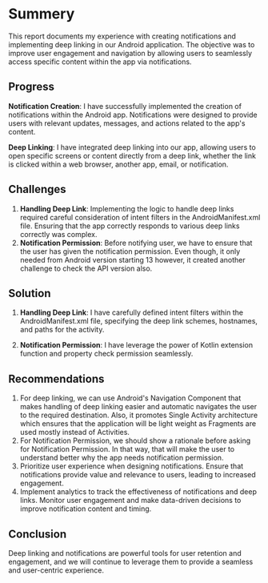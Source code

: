 # Summery

This report documents my experience with creating notifications and implementing deep linking in
our Android application. The objective was to improve user engagement and navigation by
allowing users to seamlessly access specific content within the app via notifications.

## Progress

**Notification Creation**: I have successfully implemented the creation of notifications within the
Android app. Notifications were designed to provide users with relevant updates, messages,
and actions related to the app's content.

**Deep Linking**: I have integrated deep linking into our app, allowing users to open specific
screens or content directly from a deep link, whether the link is clicked within a web browser,
another app, email, or notification.

## Challenges

1. **Handling Deep Link**: Implementing the logic to handle deep links required careful
   consideration
   of intent filters in the AndroidManifest.xml file. Ensuring that the app correctly responds to
   various
   deep links correctly was complex.
2. **Notification Permission**: Before notifying user, we have to ensure that the user has given the
   notification permission. Even though, it only needed from Android version starting 13 however, it
   created another challenge to check the API version also.

## Solution

1. **Handling Deep Link**: I have carefully defined intent filters within the AndroidManifest.xml
   file,
   specifying the deep link schemes, hostnames, and paths for the activity.

2. **Notification Permission**: I have leverage the power of Kotlin extension function and property
   check permission seamlessly.

## Recommendations

1. For deep linking, we can use Android's Navigation Component that makes handling of deep linking
   easier and automatic navigates the user to the required destination.
   Also, it promotes Single Activity architecture which ensures that the application will be
   light weight as Fragments are used mostly instead of Activities.
2. For Notification Permission, we should show a rationale before asking for Notification
   Permission.
   In that way, that will make the user to understand better why the app needs notification
   permission.
3. Prioritize user experience when designing notifications. Ensure that notifications provide value
   and relevance to users, leading to increased engagement.
4. Implement analytics to track the effectiveness of notifications and deep links. Monitor user
   engagement and make data-driven decisions to improve notification content and timing.

## Conclusion

Deep linking and notifications are powerful tools for user retention and engagement, and we will
continue to leverage them to provide a seamless and user-centric experience.